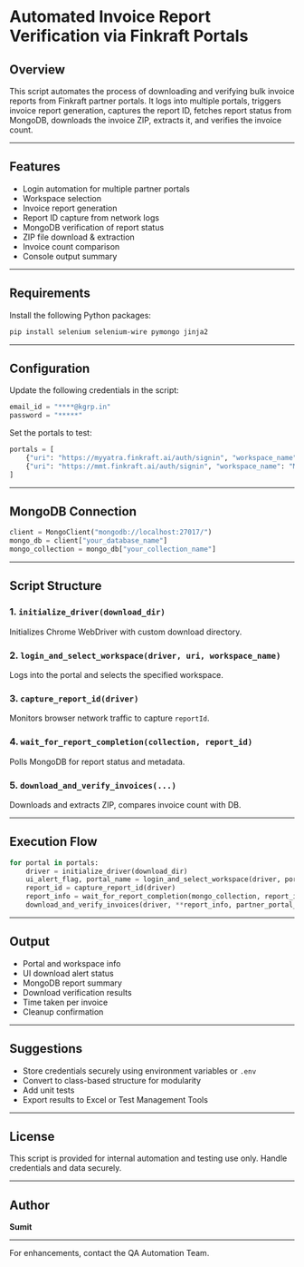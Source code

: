 # Automated Invoice Report Verification via Finkraft Portals

## Overview

This script automates the process of downloading and verifying bulk invoice reports from Finkraft partner portals. It logs into multiple portals, triggers invoice report generation, captures the report ID, fetches report status from MongoDB, downloads the invoice ZIP, extracts it, and verifies the invoice count.

---

## Features

* Login automation for multiple partner portals
* Workspace selection
* Invoice report generation
* Report ID capture from network logs
* MongoDB verification of report status
* ZIP file download & extraction
* Invoice count comparison
* Console output summary

---

## Requirements

Install the following Python packages:

```bash
pip install selenium selenium-wire pymongo jinja2
```

---

## Configuration

Update the following credentials in the script:

```python
email_id = "****@kgrp.in"
password = "*****"
```

Set the portals to test:

```python
portals = [
    {"uri": "https://myyatra.finkraft.ai/auth/signin", "workspace_name": "Reserve bank of india yatra"},
    {"uri": "https://mmt.finkraft.ai/auth/signin", "workspace_name": "Mankind pharma"},
]
```

---

## MongoDB Connection

```python
client = MongoClient("mongodb://localhost:27017/")
mongo_db = client["your_database_name"]
mongo_collection = mongo_db["your_collection_name"]
```

---

## Script Structure

### 1. `initialize_driver(download_dir)`

Initializes Chrome WebDriver with custom download directory.

### 2. `login_and_select_workspace(driver, uri, workspace_name)`

Logs into the portal and selects the specified workspace.

### 3. `capture_report_id(driver)`

Monitors browser network traffic to capture `reportId`.

### 4. `wait_for_report_completion(collection, report_id)`

Polls MongoDB for report status and metadata.

### 5. `download_and_verify_invoices(...)`

Downloads and extracts ZIP, compares invoice count with DB.

---

## Execution Flow

```python
for portal in portals:
    driver = initialize_driver(download_dir)
    ui_alert_flag, portal_name = login_and_select_workspace(driver, portal["uri"], portal["workspace_name"])
    report_id = capture_report_id(driver)
    report_info = wait_for_report_completion(mongo_collection, report_id)
    download_and_verify_invoices(driver, **report_info, partner_portal_name=portal_name, workspace_name=portal["workspace_name"], ui_alert_shown_flag=ui_alert_flag, db=mongo_db, download_dir=download_dir)
```

---

## Output

* Portal and workspace info
* UI download alert status
* MongoDB report summary
* Download verification results
* Time taken per invoice
* Cleanup confirmation

---

## Suggestions

* Store credentials securely using environment variables or `.env`
* Convert to class-based structure for modularity
* Add unit tests
* Export results to Excel or Test Management Tools

---

## License

This script is provided for internal automation and testing use only. Handle credentials and data securely.

---

## Author

**Sumit**

---

For enhancements, contact the QA Automation Team.
